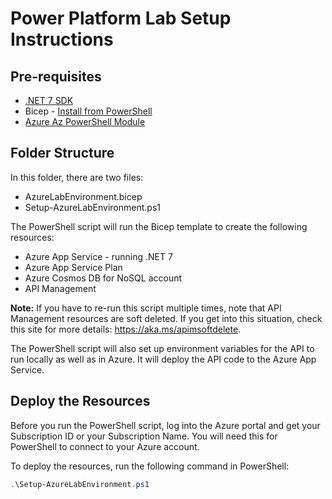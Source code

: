 # Power Platform Lab Setup Instructions

## Pre-requisites

- [.NET 7 SDK](https://dotnet.microsoft.com/en-us/download/dotnet/7.0)
- Bicep - [Install from PowerShell](https://learn.microsoft.com/en-us/azure/azure-resource-manager/bicep/install#azure-powershell)
- [Azure Az PowerShell Module](https://learn.microsoft.com/en-us/powershell/azure/install-az-ps)

## Folder Structure

In this folder, there are two files:

* AzureLabEnvironment.bicep
* Setup-AzureLabEnvironment.ps1

The PowerShell script will run the Bicep template to create the following resources:

- Azure App Service - running .NET 7
- Azure App Service Plan
- Azure Cosmos DB for NoSQL account
- API Management

**Note:** If you have to re-run this script multiple times, note that API Management resources are soft deleted. If you get into this situation, check this site for more details: <https://aka.ms/apimsoftdelete>.

The PowerShell script will also set up environment variables for the API to run locally as well as in Azure. It will deploy the API code to the Azure App Service.

## Deploy the Resources

Before you run the PowerShell script, log into the Azure portal and get your Subscription ID or your Subscription Name. You will need this for PowerShell to connect to your Azure account.

To deploy the resources, run the following command in PowerShell:

```powershell
.\Setup-AzureLabEnvironment.ps1
```
